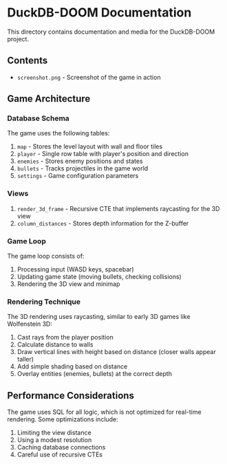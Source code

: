 # DuckDB-DOOM Documentation

This directory contains documentation and media for the DuckDB-DOOM project.

## Contents

- `screenshot.png` - Screenshot of the game in action

## Game Architecture

### Database Schema

The game uses the following tables:

1. `map` - Stores the level layout with wall and floor tiles
2. `player` - Single row table with player's position and direction
3. `enemies` - Stores enemy positions and states
4. `bullets` - Tracks projectiles in the game world
5. `settings` - Game configuration parameters

### Views

1. `render_3d_frame` - Recursive CTE that implements raycasting for the 3D view
2. `column_distances` - Stores depth information for the Z-buffer

### Game Loop

The game loop consists of:

1. Processing input (WASD keys, spacebar)
2. Updating game state (moving bullets, checking collisions)
3. Rendering the 3D view and minimap

### Rendering Technique

The 3D rendering uses raycasting, similar to early 3D games like Wolfenstein 3D:

1. Cast rays from the player position
2. Calculate distance to walls
3. Draw vertical lines with height based on distance (closer walls appear taller)
4. Add simple shading based on distance
5. Overlay entities (enemies, bullets) at the correct depth

## Performance Considerations

The game uses SQL for all logic, which is not optimized for real-time rendering. Some optimizations include:

1. Limiting the view distance
2. Using a modest resolution
3. Caching database connections
4. Careful use of recursive CTEs
